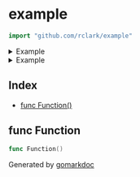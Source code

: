 <!-- Code generated by gomarkdoc. DO NOT EDIT -->

# example

```go
import "github.com/rclark/example"
```

<details><summary>Example</summary>
<p>



```go
package main

import (
	"github.com/rclark/example"
)

func main() {
	example.Function()
}
```

#### Output

```
Has tag
```

</p>
</details>

<details><summary>Example</summary>
<p>



```go
package main

import (
	"github.com/rclark/example"
)

func main() {
	example.Function()
}
```

#### Output

```
No tag
```

</p>
</details>

## Index

- [func Function\(\)](<#Function>)


<a name="Function"></a>
## func Function

```go
func Function()
```



Generated by [gomarkdoc](<https://github.com/princjef/gomarkdoc>)
